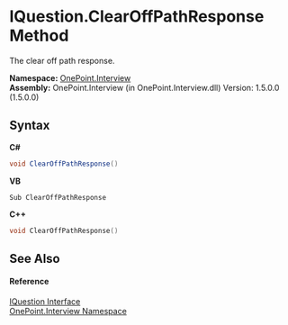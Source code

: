 # IQuestion.ClearOffPathResponse Method 
 

The clear off path response.

**Namespace:**&nbsp;<a href="N_OnePoint_Interview">OnePoint.Interview</a><br />**Assembly:**&nbsp;OnePoint.Interview (in OnePoint.Interview.dll) Version: 1.5.0.0 (1.5.0.0)

## Syntax

**C#**<br />
``` C#
void ClearOffPathResponse()
```

**VB**<br />
``` VB
Sub ClearOffPathResponse
```

**C++**<br />
``` C++
void ClearOffPathResponse()
```


## See Also


#### Reference
<a href="T_OnePoint_Interview_IQuestion">IQuestion Interface</a><br /><a href="N_OnePoint_Interview">OnePoint.Interview Namespace</a><br />